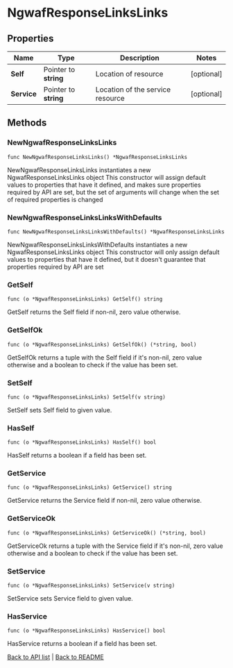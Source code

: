 # NgwafResponseLinksLinks

## Properties

Name | Type | Description | Notes
------------ | ------------- | ------------- | -------------
**Self** | Pointer to **string** | Location of resource | [optional] 
**Service** | Pointer to **string** | Location of the service resource | [optional] 

## Methods

### NewNgwafResponseLinksLinks

`func NewNgwafResponseLinksLinks() *NgwafResponseLinksLinks`

NewNgwafResponseLinksLinks instantiates a new NgwafResponseLinksLinks object
This constructor will assign default values to properties that have it defined,
and makes sure properties required by API are set, but the set of arguments
will change when the set of required properties is changed

### NewNgwafResponseLinksLinksWithDefaults

`func NewNgwafResponseLinksLinksWithDefaults() *NgwafResponseLinksLinks`

NewNgwafResponseLinksLinksWithDefaults instantiates a new NgwafResponseLinksLinks object
This constructor will only assign default values to properties that have it defined,
but it doesn't guarantee that properties required by API are set

### GetSelf

`func (o *NgwafResponseLinksLinks) GetSelf() string`

GetSelf returns the Self field if non-nil, zero value otherwise.

### GetSelfOk

`func (o *NgwafResponseLinksLinks) GetSelfOk() (*string, bool)`

GetSelfOk returns a tuple with the Self field if it's non-nil, zero value otherwise
and a boolean to check if the value has been set.

### SetSelf

`func (o *NgwafResponseLinksLinks) SetSelf(v string)`

SetSelf sets Self field to given value.

### HasSelf

`func (o *NgwafResponseLinksLinks) HasSelf() bool`

HasSelf returns a boolean if a field has been set.

### GetService

`func (o *NgwafResponseLinksLinks) GetService() string`

GetService returns the Service field if non-nil, zero value otherwise.

### GetServiceOk

`func (o *NgwafResponseLinksLinks) GetServiceOk() (*string, bool)`

GetServiceOk returns a tuple with the Service field if it's non-nil, zero value otherwise
and a boolean to check if the value has been set.

### SetService

`func (o *NgwafResponseLinksLinks) SetService(v string)`

SetService sets Service field to given value.

### HasService

`func (o *NgwafResponseLinksLinks) HasService() bool`

HasService returns a boolean if a field has been set.


[Back to API list](../README.md#documentation-for-api-endpoints) | [Back to README](../README.md)
